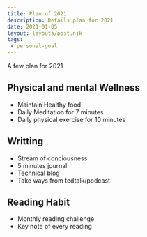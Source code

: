 ```yaml
---
title: Plan of 2021
description: Details plan for 2021
date: 2021-01-05
layout: layouts/post.njk
tags:
 - personal-goal
---
```


A few plan for  2021  

## Physical and mental Wellness

- Maintain Healthy food 
- Daily Meditation for 7 minutes
- Daily physical exercise for 10 minutes


## Writting

- Stream of conciousness
- 5 minutes journal
- Technical blog
- Take ways from tedtalk/podcast


## Reading Habit 

- Monthly reading challenge 
- Key note of every reading


